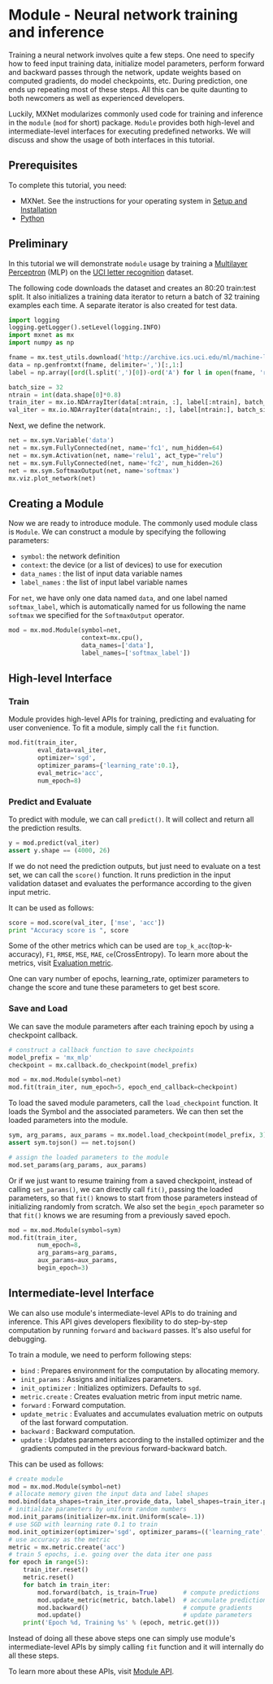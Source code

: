 # Module - Neural network training and inference

Training a neural network involves quite a few steps. One need to specify how
to feed input training data, initialize model parameters, perform forward and
backward passes through the network, update weights based on computed gradients, do
model checkpoints, etc. During prediction, one ends up repeating most of these
steps. All this can be quite daunting to both newcomers as well as experienced
developers.

Luckily, MXNet modularizes commonly used code for training and inference in
the `module` (`mod` for short) package. `Module` provides both high-level and
intermediate-level interfaces for executing predefined networks.
We will discuss and show the usage of both interfaces in this tutorial.

## Prerequisites

To complete this tutorial, you need:

- MXNet. See the instructions for your operating system in [Setup and Installation](http://mxnet.io/get_started/install.html)
- [Python](https://www.python.org/downloads/)

## Preliminary

In this tutorial we will demonstrate `module` usage by training a
[Multilayer Perceptron](https://en.wikipedia.org/wiki/Multilayer_perceptron) (MLP)
on the [UCI letter recognition](https://archive.ics.uci.edu/ml/datasets/letter+recognition)
dataset.

The following code downloads the dataset and creates an 80:20 train:test
split. It also initializes a training data iterator to return a batch of 32
training examples each time. A separate iterator is also created for test data.

```python
import logging
logging.getLogger().setLevel(logging.INFO)
import mxnet as mx
import numpy as np

fname = mx.test_utils.download('http://archive.ics.uci.edu/ml/machine-learning-databases/letter-recognition/letter-recognition.data')
data = np.genfromtxt(fname, delimiter=',')[:,1:]
label = np.array([ord(l.split(',')[0])-ord('A') for l in open(fname, 'r')])

batch_size = 32
ntrain = int(data.shape[0]*0.8)
train_iter = mx.io.NDArrayIter(data[:ntrain, :], label[:ntrain], batch_size, shuffle=True)
val_iter = mx.io.NDArrayIter(data[ntrain:, :], label[ntrain:], batch_size)
```

Next, we define the network.

```python
net = mx.sym.Variable('data')
net = mx.sym.FullyConnected(net, name='fc1', num_hidden=64)
net = mx.sym.Activation(net, name='relu1', act_type="relu")
net = mx.sym.FullyConnected(net, name='fc2', num_hidden=26)
net = mx.sym.SoftmaxOutput(net, name='softmax')
mx.viz.plot_network(net)
```

## Creating a Module

Now we are ready to introduce module. The commonly used module class is
`Module`. We can construct a module by specifying the following parameters:

- `symbol`: the network definition
- `context`: the device (or a list of devices) to use for execution
- `data_names` : the list of input data variable names
- `label_names` : the list of input label variable names

For `net`, we have only one data named `data`, and one label named `softmax_label`,
which is automatically named for us following the name `softmax` we specified for the `SoftmaxOutput` operator.

```python
mod = mx.mod.Module(symbol=net,
                    context=mx.cpu(),
                    data_names=['data'],
                    label_names=['softmax_label'])
```

## High-level Interface

### Train

Module provides high-level APIs for training, predicting and evaluating for
user convenience. To fit a module, simply call the `fit` function.

```python
mod.fit(train_iter,
        eval_data=val_iter,
        optimizer='sgd',
        optimizer_params={'learning_rate':0.1},
        eval_metric='acc',
        num_epoch=8)
```

### Predict and Evaluate

To predict with module, we can call `predict()`. It will collect and
return all the prediction results.

```python
y = mod.predict(val_iter)
assert y.shape == (4000, 26)
```

If we do not need the prediction outputs, but just need to evaluate on a test
set, we can call the `score()` function. It runs prediction in the input validation
dataset and evaluates the performance according to the given input metric.

It can be used as follows:

```python
score = mod.score(val_iter, ['mse', 'acc'])
print "Accuracy score is ", score
```

Some of the other metrics which can be used are `top_k_acc`(top-k-accuracy),
`F1`, `RMSE`, `MSE`, `MAE`, `ce`(CrossEntropy). To learn more about the metrics,
visit [Evaluation metric](http://mxnet.io/api/python/model.html#evaluation-metric-api-reference).

One can vary number of epochs, learning_rate, optimizer parameters to change the score
and tune these parameters to get best score.

### Save and Load

We can save the module parameters after each training epoch by using a checkpoint callback.

```python
# construct a callback function to save checkpoints
model_prefix = 'mx_mlp'
checkpoint = mx.callback.do_checkpoint(model_prefix)

mod = mx.mod.Module(symbol=net)
mod.fit(train_iter, num_epoch=5, epoch_end_callback=checkpoint)
```

To load the saved module parameters, call the `load_checkpoint` function. It
loads the Symbol and the associated parameters. We can then set the loaded
parameters into the module.

```python
sym, arg_params, aux_params = mx.model.load_checkpoint(model_prefix, 3)
assert sym.tojson() == net.tojson()

# assign the loaded parameters to the module
mod.set_params(arg_params, aux_params)
```

Or if we just want to resume training from a saved checkpoint, instead of
calling `set_params()`, we can directly call `fit()`, passing the loaded
parameters, so that `fit()` knows to start from those parameters instead of
initializing randomly from scratch. We also set the `begin_epoch` parameter so that
`fit()` knows we are resuming from a previously saved epoch.

```python
mod = mx.mod.Module(symbol=sym)
mod.fit(train_iter,
        num_epoch=8,
        arg_params=arg_params,
        aux_params=aux_params,
        begin_epoch=3)
```

## Intermediate-level Interface

We can also use module's intermediate-level APIs to do training and inference.
This API gives developers flexibility to do step-by-step computation by running
`forward` and `backward` passes. It's also useful for debugging.

To train a module, we need to perform following steps:

- `bind` : Prepares environment for the computation by allocating memory.
- `init_params` : Assigns and initializes parameters.
- `init_optimizer` : Initializes optimizers. Defaults to `sgd`.
- `metric.create` : Creates evaluation metric from input metric name.
- `forward` : Forward computation.
- `update_metric` : Evaluates and accumulates evaluation metric on outputs of the last forward computation.
- `backward` : Backward computation.
- `update` : Updates parameters according to the installed optimizer and the gradients computed in the previous forward-backward batch.

This can be used as follows:

```python
# create module
mod = mx.mod.Module(symbol=net)
# allocate memory given the input data and label shapes
mod.bind(data_shapes=train_iter.provide_data, label_shapes=train_iter.provide_label)
# initialize parameters by uniform random numbers
mod.init_params(initializer=mx.init.Uniform(scale=.1))
# use SGD with learning rate 0.1 to train
mod.init_optimizer(optimizer='sgd', optimizer_params=(('learning_rate', 0.1), ))
# use accuracy as the metric
metric = mx.metric.create('acc')
# train 5 epochs, i.e. going over the data iter one pass
for epoch in range(5):
    train_iter.reset()
    metric.reset()
    for batch in train_iter:
        mod.forward(batch, is_train=True)       # compute predictions
        mod.update_metric(metric, batch.label)  # accumulate prediction accuracy
        mod.backward()                          # compute gradients
        mod.update()                            # update parameters
    print('Epoch %d, Training %s' % (epoch, metric.get()))
```

Instead of doing all these above steps one can simply use module's intermediate-level
APIs by simply calling `fit` function and it will internally do all these steps.

To learn more about these APIs, visit [Module API](http://mxnet.io/api/python/module.html).

<!-- INSERT SOURCE DOWNLOAD BUTTONS -->
